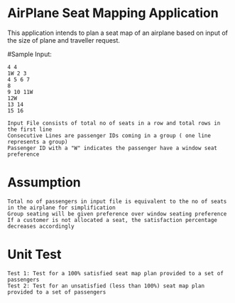 # AirPlane Seat Mapping Application

This application intends to plan a seat map of an airplane based on input of the size of plane and traveller request.

#Sample Input:
```
4 4
1W 2 3
4 5 6 7
8
9 10 11W
12W
13 14
15 16
```
```
Input File consists of total no of seats in a row and total rows in the first line
Consecutive Lines are passenger IDs coming in a group ( one line represents a group)
Passenger ID with a "W" indicates the passenger have a window seat preference
```
# Assumption
```
Total no of passengers in input file is equivalent to the no of seats in the airplane for simplification
Group seating will be given preference over window seating preference
If a customer is not allocated a seat, the satisfaction percentage decreases accordingly
```

# Unit Test
```
Test 1: Test for a 100% satisfied seat map plan provided to a set of passengers
Test 2: Test for an unsatisfied (less than 100%) seat map plan provided to a set of passengers
```
